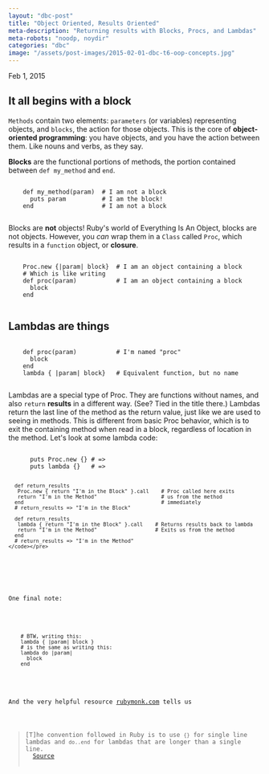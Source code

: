 ```yaml
---
layout: "dbc-post"
title: "Object Oriented, Results Oriented"
meta-description: "Returning results with Blocks, Procs, and Lambdas"
meta-robots: "noodp, noydir"
categories: "dbc"
image: "/assets/post-images/2015-02-01-dbc-t6-oop-concepts.jpg"
---
```

<!-- <h4>Phase 0 Unit 2 Week 6 | Technical Blog #6</h4>
<span class="meta">Feb 1, 2015</span>
<a href="http://jannypie.github.io/blog/t6-oop-concepts.html" title="Read more">Read this blog post</a> -->
<span class="meta">Feb 1, 2015</span>
<section>
  <h2>It all begins with a block</h2>
  <p><code>Methods</code> contain two elements: <code>parameters</code> (or variables) representing objects, and <code>blocks</code>, the action for those objects. This is the core of <strong>object-oriented programming</strong>: you have objects, and you have the action between them. Like nouns and verbs, as they say.</p>
  <p><strong>Blocks</strong> are the functional portions of methods, the portion contained between <code>def my_method</code> and <code>end</code>.
    <pre><code class="ruby">
    def my_method(param)  # I am not a block
      puts param          # I am the block!
    end                   # I am not a block
    </code></pre>
  </p>
  <p>
    Blocks are <strong>not</strong> objects! Ruby's world of Everything Is An Object, blocks are not objects. However, you <em>can</em> wrap them in a <code>Class</code> called <code>Proc</code>, which results in a <code>function</code> object, or <strong>closure</strong>.
    <pre><code class="ruby">
    Proc.new {|param| block}  # I am an object containing a block
    # Which is like writing
    def proc(param)           # I am an object containing a block
      block
    end
    </code></pre>
  </p>
  <h2>Lambdas are things</h2>
  <p>
    <pre><code class="ruby">
    def proc(param)           # I'm named "proc"
      block
    end
    lambda { |param| block}   # Equivalent function, but no name
    </code></pre>
  </p>
  <p>
    Lambdas are a special type of Proc. They are functions without names, and also <code>return</code> <strong>results</strong> in a different way. (See? Tied in the title there.) Lambdas return the last line of the method as the return value, just like we are used to seeing in methods. This is different from basic Proc behavior, which is to exit the containing method when read in a block, regardless of location in the method. Let's look at some lambda code:
    <pre><code class="ruby">
      puts Proc.new {} # => <Proc:0x007fbd8a0205e0@(irb):1>
      puts lambda {}   # => <Proc:0x007fbd8a023718@(irb):2 (lambda)>

      def return_results
       Proc.new { return "I'm in the Block" }.call    # Proc called here exits
       return "I'm in the Method"                     # us from the method
      end                                             # immediately
      # return_results => "I'm in the Block"

      def return_results
       lambda { return "I'm in the Block" }.call    # Returns results back to lambda
       return "I'm in the Method"                   # Exits us from the method
      end
      # return_results => "I'm in the Method"
    </code></pre>
  </p>
  <p>One final note:</p>
    <pre><code class="ruby">
    # BTW, writing this:
    lambda { |param| block }
    # is the same as writing this:
    lambda do |param|
      block
    end
    </code></pre>
  <p>And the very helpful resource <a href="https://rubymonk.com/learning/books/1-ruby-primer/chapters/" title="ruby monk website">rubymonk.com</a> tells us</p>
  <blockquote>[T]he convention followed in Ruby is to use <code>{}</code> for single line lambdas and <code>do..end</code> for lambdas that are longer than a single line.
  <span class="meta"><a href="https://rubymonk.com/learning/books/1-ruby-primer/chapters/34-lambdas-and-blocks-in-ruby/lessons/77-lambdas-in-ruby" title="chapter on lambdas in ruby on rubymonk.com">Source</a></span>
  </blockquote>
</section>

